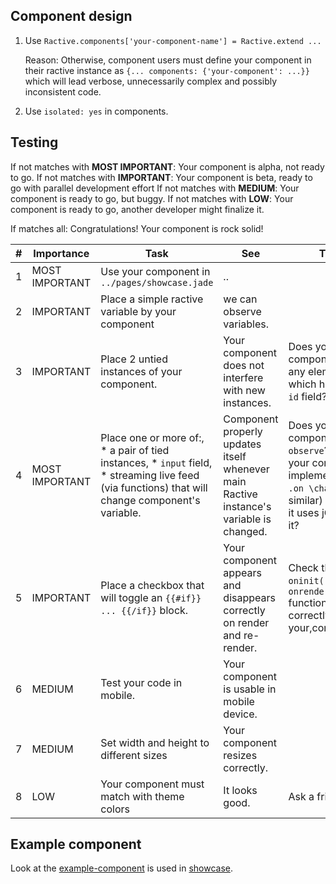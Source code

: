 ## Component design

1. Use `Ractive.components['your-component-name'] = Ractive.extend ...`

    Reason:
        Otherwise, component users must define your component in their
        ractive instance as `{... components: {'your-component': ...}}` which
        will lead verbose, unnecessarily complex and possibly inconsistent code.  

2. Use `isolated: yes` in components.

## Testing

If not matches with **MOST IMPORTANT**: Your component is alpha, not ready to go.
If not matches with **IMPORTANT**: Your component is beta, ready to go with parallel development effort
If not matches with **MEDIUM**: Your component is ready to go, but buggy.
If not matches with **LOW**: Your component is ready to go, another developer might finalize it.

If matches all: Congratulations! Your component is rock solid!

| #  | Importance     | Task                                                                                                                                               | See                                                                                     | Tip                                                                                                                             |
|----|----------------|----------------------------------------------------------------------------------------------------------------------------------------------------|-----------------------------------------------------------------------------------------|---------------------------------------------------------------------------------------------------------------------------------|
| 1  | MOST IMPORTANT | Use your component in `../pages/showcase.jade`                                                                                                     | ..                                                                                      |                                                                                                                                 |
| 2  | IMPORTANT      | Place a simple ractive variable by your component                                                                                                  | we can observe variables.                                                               |                                                                                                                                 |
| 3  | IMPORTANT      | Place 2 untied instances of your component.                                                                                                        | Your component does not interfere with new instances.                                   | Does your component use any elements which has static `id` field?                                                               |
| 4  | MOST IMPORTANT | Place one or more of:,  * a pair of tied instances, * `input` field, * streaming live feed (via functions)  that will change component's variable. | Component properly updates itself whenever main Ractive instance's variable is changed. | Does your component use `observe`? Does your component implements an `.on \change` (or similar) event if it uses jQuery in it?  |
| 5  | IMPORTANT      | Place a checkbox that will toggle an `{{#if}} ... {{/if}}` block.                                                                                  | Your component appears and disappears correctly on render and re-render.                | Check that `oninit()` and `onrender()` functions work correctly in your,component                                               |
| 6  | MEDIUM         | Test your code in mobile.                                                                                                                          | Your component is usable in mobile device.                                              |                                                                                                                                 |
| 7  | MEDIUM         | Set width and height to different sizes                                                                                                            | Your component resizes correctly.                                                       |                                                                                                                                 |
| 8  | LOW            | Your component must match with theme colors                                                                                                        | It looks good.                                                                          | Ask a friend.                                                                                                                   |

## Example component

Look at the [example-component](../src/client/components/example-component) is used in [showcase](../src/pages/showcase.jade).
